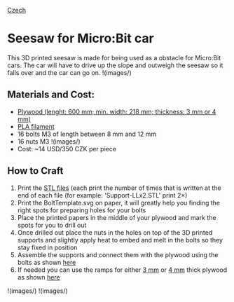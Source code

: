 [Czech](README.cs.md)

# Seesaw for Micro:Bit car
This 3D printed seesaw is made for being used as a obstacle for Micro:Bit cars. The car will have to drive up the slope and outweigh the seesaw so it falls over and the car can go on.
!(images/)

## Materials and Cost:
- [Plywood (lenght: 600 mm; min. width: 218 mm; thickness: 3 mm or 4 mm)](https://www.bauhaus.cz/preklizka-22390413)
- [PLA filament](https://www.aliexpress.com/item/4000114755159.html?spm=a2g0o.productlist.main.17.2e0466f00sQgdl&algo_pvid=ac7817f2-3742-4b51-82fc-4d611a10a58c&algo_exp_id=ac7817f2-3742-4b51-82fc-4d611a10a58c-8&pdp_npi=3%40dis%21USD%2162.91%2137.52%21%21%21%21%21%402100bb6416860029785611094d077e%2112000023989298655%21sea%21CZ%210&curPageLogUid=7ShHP0O5lwcL)
- 16 bolts M3 of length between 8 mm and 12 mm
- 16 nuts M3
!(images/)
- Cost: ~14 USD/350 CZK per piece

## How to Craft

1. Print the [STL files](STL_files) (each print the number of times that is written at the end of each file (for example: 'Support-LLx2.STL' print 2×)
2. Print the BoltTemplate.svg on paper, it will greatly help you finding the right spots for preparing holes for your bolts
3. Place the printed papers in the middle of your plywood and mark the spots for you to drill out
4. Once drilled out place the nuts in the holes on top of the 3D printed supports and slightly apply heat to embed and melt in the bolts so they stay fixed in position
5. Assemble the supports and connect them with the plywood using the bolts as shown [here]()
6. If needed you can use the ramps for either [3 mm](STL_files/3mm-ramp.STL) or [4 mm](STL_files/4mm-ramp.STL) thick plywood as shown [here]()

!(images/)
!(images/)

